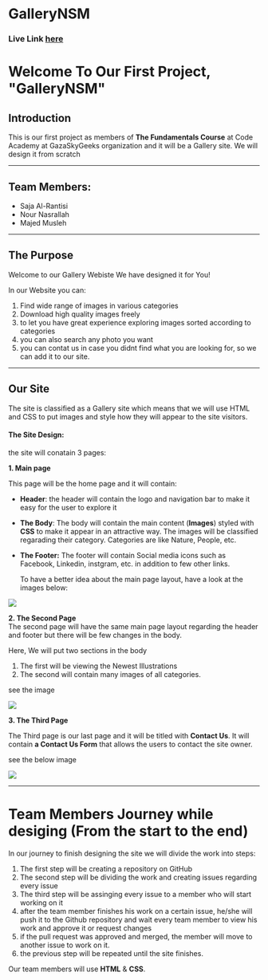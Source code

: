 # GalleryNSM
### Live Link [here](https://gsg-fc02.github.io/GalleryNSM/)

# Welcome To Our First Project, "GalleryNSM"
## Introduction
This is our first project as  members of **The Fundamentals Course** at Code Academy at GazaSkyGeeks organization and it will be a Gallery site. We will design it from scratch



---

## Team Members:
- Saja Al-Rantisi
- Nour Nasrallah
- Majed Musleh



---

## The Purpose
Welcome to our Gallery Webiste
We have designed it for You!

In our Website you can:
1. Find wide range of images in various categories
2. Download high quality images freely
3. to let you have great experience exploring images sorted according to categories
4. you can also search any photo you want
5. you can contat us in case you didnt find what you are looking for, so we can add it to our site.



---

  
##   Our Site

The site is classified as a Gallery site which means that we will use HTML and CSS to put images and style how they will appear to the site visitors.

#### **The Site Design:**

the site will conatain 3 pages:

**1. Main page**

  This page will be the home page and it will contain:
  * **Header**:
   the header will contain the logo and navigation bar to make it easy for the user to explore it
  * **The Body**:
   The body will contain the main content (**Images**) styled with **CSS** to make it appear in an attractive way. The images  will  be classified regarading their category. Categories are like Nature, People, etc.
   
 * **The Footer:**
  The footer will contain Social media icons such as Facebook, Linkedin, instgram, etc. in addition to few other links.
  
   
   To have a better idea about the main page layout, have a look at the images below:
   
   

![](https://i.imgur.com/qiTUR7g.png)






**2. The Second Page**   
The second page will have the same main page layout regarding the header and footer but there will be few changes in the body.

Here, We will put two sections in the body
1. The first will be viewing the Newest Illustrations
2. The second will contain many images of all categories.


see the image

![](https://i.imgur.com/ZuWCi38.png)

**3. The Third Page**

The Third page is our last page and it will be titled with **Contact Us**. It will contain **a Contact Us Form** that allows the users to contact the site owner.

see the below image


![](https://i.imgur.com/wW2FcLH.png)



---
# Team Members Journey while desiging (From the start to the end)

In our journey to finish designing the site we will divide the work into steps:

1. The first step will be creating a repository on GitHub
2. The second step will be dividing the work and creating issues regarding every issue
3. The third step will be assinging every issue to a member who will start working on it 
4. after the team member finishes his work on a certain issue, he/she will push it to the Github repository and wait every team member to view his work and approve it or request changes
5. if the pull request was approved and merged, the member will move to another issue to work on it.
6. the previous step will be repeated until the site finishes.

Our team members will use **HTML** & **CSS**.



